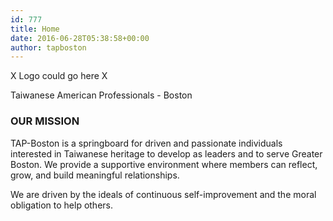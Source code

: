 ```yaml
---
id: 777
title: Home
date: 2016-06-28T05:38:58+00:00
author: tapboston
---
```


X Logo could go here X

Taiwanese American Professionals - Boston

### OUR MISSION

<p style="text-align: center;">

TAP-Boston is a springboard for driven and passionate individuals interested in Taiwanese heritage to develop as leaders and to serve Greater Boston. We provide a supportive environment where members can reflect, grow, and build meaningful relationships.

We are driven by the ideals of continuous self-improvement and the moral obligation to help others.